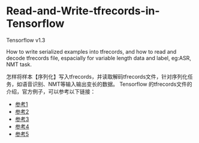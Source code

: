 # Read-and-Write-tfrecords-in-Tensorflow
Tensorflow v1.3

How to write serialized examples into tfrecords, and how to read and decode tfrecords file, espacially for variable length data and label,
eg:ASR, NMT task.

怎样将样本【序列化】写入tfrecords，并读取解码tfrecords文件，针对序列化任务，如语音识别、NMT等输入输出变长的数据。
Tensorflow 的tfrecords文件的介绍，官方例子，可以参考以下链接：
* [参考1](https://github.com/tensorflow/tensorflow/blob/r1.3/tensorflow/examples/how_tos/reading_data/fully_connected_reader.py)
* [参考2](https://zhuanlan.zhihu.com/p/33223782     )
* [参考3](http://warmspringwinds.github.io/tensorflow/tf-slim/2016/12/21/tfrecords-guide/)
* [参考4](https://blog.csdn.net/u010223750/article/details/70482498)
* [参考5](https://lc222.github.io/2017/06/23/Tensorflow%E4%B8%AD%E4%BD%BF%E7%94%A8TFRecords%E9%AB%98%E6%95%88%E8%AF%BB%E5%8F%96%E6%95%B0%E6%8D%AE-%E7%BB%93%E5%90%88NLP%E6%95%B0%E6%8D%AE%E5%AE%9E%E8%B7%B5/)

